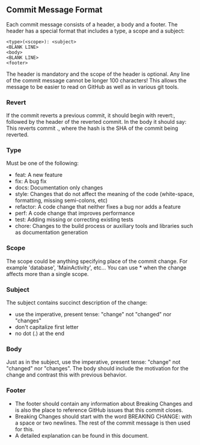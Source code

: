 ## Commit Message Format

Each commit message consists of a header, a body and a footer. The header has a special format that includes a type, a scope and a subject:

    <type>(<scope>): <subject>
    <BLANK LINE>
    <body>
    <BLANK LINE>
    <footer>

The header is mandatory and the scope of the header is optional. Any line of the commit message cannot be longer 100 characters! This allows the message to be easier to read on GitHub as well as in various git tools.

### Revert

If the commit reverts a previous commit, it should begin with revert:, followed by the header of the reverted commit. In the body it should say: This reverts commit <hash>., where the hash is the SHA of the commit being reverted.

### Type

Must be one of the following:

  - feat: A new feature
  - fix: A bug fix
  - docs: Documentation only changes
  - style: Changes that do not affect the meaning of the code (white-space, formatting, missing semi-colons, etc)
  - refactor: A code change that neither fixes a bug nor adds a feature
  - perf: A code change that improves performance
  - test: Adding missing or correcting existing tests
  - chore: Changes to the build process or auxiliary tools and libraries such as documentation generation
    
### Scope

The scope could be anything specifying place of the commit change. For example 'database', 'MainActivity', etc... You can use * when the change affects more than a single scope.

### Subject

The subject contains succinct description of the change: 
  - use the imperative, present tense: "change" not "changed" nor "changes"
  - don't capitalize first letter
  - no dot (.) at the end
    
### Body

Just as in the subject, use the imperative, present tense: "change" not "changed" nor "changes". The body should include the motivation for the change and contrast this with previous behavior.

### Footer

  - The footer should contain any information about Breaking Changes and is also the place to reference GitHub issues that this commit closes.
  - Breaking Changes should start with the word BREAKING CHANGE: with a space or two newlines. The rest of the commit message is then used for this.
  - A detailed explanation can be found in this document.
